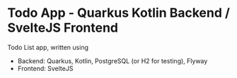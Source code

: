# Todo App - Quarkus Kotlin Backend / SvelteJS Frontend

Todo List app, written using 
- Backend: Quarkus, Kotlin, PostgreSQL (or H2 for testing), Flyway
- Frontend: SvelteJS